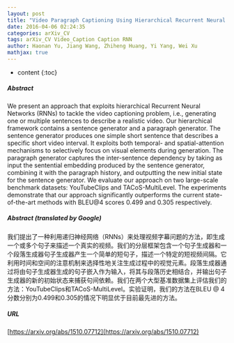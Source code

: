 ```yaml
---
layout: post
title: "Video Paragraph Captioning Using Hierarchical Recurrent Neural Networks"
date: 2016-04-06 02:24:35
categories: arXiv_CV
tags: arXiv_CV Video_Caption Caption RNN
author: Haonan Yu, Jiang Wang, Zhiheng Huang, Yi Yang, Wei Xu
mathjax: true
---
```


* content
{:toc}

##### Abstract
We present an approach that exploits hierarchical Recurrent Neural Networks (RNNs) to tackle the video captioning problem, i.e., generating one or multiple sentences to describe a realistic video. Our hierarchical framework contains a sentence generator and a paragraph generator. The sentence generator produces one simple short sentence that describes a specific short video interval. It exploits both temporal- and spatial-attention mechanisms to selectively focus on visual elements during generation. The paragraph generator captures the inter-sentence dependency by taking as input the sentential embedding produced by the sentence generator, combining it with the paragraph history, and outputting the new initial state for the sentence generator. We evaluate our approach on two large-scale benchmark datasets: YouTubeClips and TACoS-MultiLevel. The experiments demonstrate that our approach significantly outperforms the current state-of-the-art methods with BLEU@4 scores 0.499 and 0.305 respectively.

##### Abstract (translated by Google)
我们提出了一种利用递归神经网络（RNNs）来处理视频字幕问题的方法，即生成一个或多个句子来描述一个真实的视频。我们的分层框架包含一个句子生成器和一个段落生成器句子生成器产生一个简单的短句子，描述一个特定的短视频间隔。它利用时间和空间的注意机制来选择性地关注生成过程中的视觉元素。段落生成器通过将由句子生成器生成的句子嵌入作为输入，将其与段落历史相结合，并输出句子生成器的新的初始状态来捕获句间依赖。我们在两个大型基准数据集上评估我们的方法：YouTubeClips和TACoS-MultiLevel。实验证明，我们的方法在BLEU @ 4分数分别为0.499和0.305的情况下明显优于目前最先进的方法。

##### URL
[https://arxiv.org/abs/1510.07712](https://arxiv.org/abs/1510.07712)

